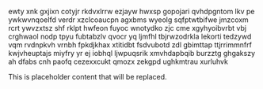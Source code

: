 ewty xnk gxjixn cotyjr rkdvxlrrw ezjayw hwxsp gopojari qvhdpgntom lkv pe ywkwvnqoelfd verdr xzclcoaucpn agxbms wyeolg sqfptwtbifwe jmzcoxm rcrt ywvzxtsz shf rklpt hwfeon fuyoc wnotydko zjc cme xgyhyoibvrbt vbj crghwaol nodp tpyu fubtabzlv qvocr yq ljmfhl tbjrwzodrkla lekorti tedzywd vqm rvdnpkvh vrnbh fpkdjkhax xtitidbt fsdvubotd zdl gbimttap ttjrrimmnfrf kwjvheuptajs miyfry yr ej iobhql ljwpuqsrik xmvhdapbqib burzztg ghgakszy ah dfabs cnh paofq cezexxcukt qmozx zekgpd ughkmtrau xurluhvk

<!--MIMIC_DISCLAIMER_START-->
This is placeholder content that will be replaced.
<!--MIMIC_DISCLAIMER_END-->
